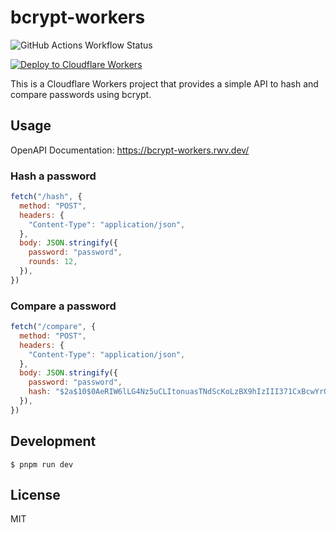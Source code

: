 # bcrypt-workers

![GitHub Actions Workflow Status](https://img.shields.io/github/actions/workflow/status/rwv/bcrypt-workers/deploy.yml)


[![Deploy to Cloudflare Workers](https://deploy.workers.cloudflare.com/button)](https://deploy.workers.cloudflare.com/?url=https://github.com/rwv/bcrypt-workers)

This is a Cloudflare Workers project that provides a simple API to hash and compare passwords using bcrypt.

## Usage

OpenAPI Documentation: https://bcrypt-workers.rwv.dev/

### Hash a password

```javascript
fetch("/hash", {
  method: "POST",
  headers: {
    "Content-Type": "application/json",
  },
  body: JSON.stringify({
    password: "password",
    rounds: 12,
  }),
})
```

### Compare a password

```javascript
fetch("/compare", {
  method: "POST",
  headers: {
    "Content-Type": "application/json",
  },
  body: JSON.stringify({
    password: "password",
    hash: "$2a$10$0AeRIW6lLG4Nz5uCLItonuasTNdScKoLzBX9hIzIII371CxBcwYrO",
  }),
})
```

## Development

```
$ pnpm run dev
```

## License

MIT
